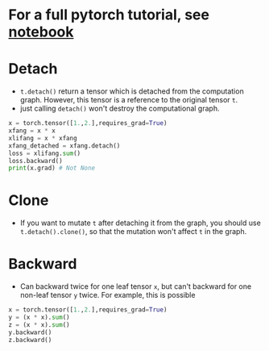 # For a full pytorch tutorial, see [notebook](./CS_285_Fa23_PyTorch_Tutorial.ipynb)

# Detach

- `t.detach()` return a tensor which is detached from the computation graph. However, this tensor is a reference to the original tensor `t`.
- just calling `detach()` won't destroy the computational graph.

```python
x = torch.tensor([1.,2.],requires_grad=True)
xfang = x * x
xlifang = x * xfang
xfang_detached = xfang.detach()
loss = xlifang.sum()
loss.backward()
print(x.grad) # Not None
```

# Clone

- If you want to mutate `t` after detaching it from the graph, you should use `t.detach().clone()`, so that the mutation won't affect `t` in the graph.

# Backward

- Can backward twice for one leaf tensor `x`, but can't backward for one non-leaf tensor `y` twice. For example, this is possible
```python
x = torch.tensor([1.,2.],requires_grad=True)
y = (x * x).sum()
z = (x * x).sum()
y.backward()
z.backward()
```
